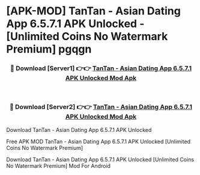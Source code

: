 # [APK-MOD] TanTan - Asian Dating App 6.5.7.1 APK Unlocked - [Unlimited Coins No Watermark Premium] pgqgn



<div align="center">
<h3>🔴 Download [Server1] 👉👉 <a href="https://momento.my/?title=TanTan_-_Asian_Dating_App_6.5.7.1_APK_Unlocked">TanTan - Asian Dating App 6.5.7.1 APK Unlocked Mod Apk</a></h3><br>

<h3>🔴 Download [Server2] 👉👉 <a href="https://momento.my/?title=TanTan_-_Asian_Dating_App_6.5.7.1_APK_Unlocked">TanTan - Asian Dating App 6.5.7.1 APK Unlocked Mod Apk</a></h3>
</div>



Download TanTan - Asian Dating App 6.5.7.1 APK Unlocked 

Free APK MOD TanTan - Asian Dating App 6.5.7.1 APK Unlocked [Unlimited Coins No Watermark Premium]

Download TanTan - Asian Dating App 6.5.7.1 APK Unlocked [Unlimited Coins No Watermark Premium] Mod For Android
